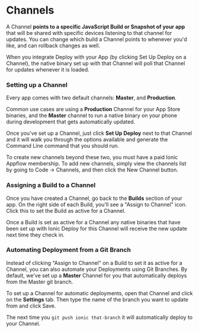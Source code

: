 # Channels

A Channel **points to a specific JavaScript Build or Snapshot of your app**
that will be shared with specific devices listening to that channel for updates.
You can change which build a Channel points to whenever you'd like, and can rollback changes as well.

When you integrate Deploy with your App (by clicking Set Up Deploy on a Channel),
the native binary set up with that Channel will poll that Channel for updates whenever it is loaded.

### Setting up a Channel

Every app comes with two default channels: **Master**, and **Production**.

Common use cases are using a **Production** Channel for your App Store binaries, and the **Master**
channel to run a native binary on your phone during development that gets automatically updated.

Once you've set up a Channel, just click **Set Up Deploy** next to that Channel and it will walk you
through the options available and generate the Command Line command that you should run.

To create new channels beyond these two, you must have a paid Ionic Appflow membership. To add new channels,
simply view the channels list by going to Code -> Channels, and then click the New Channel button.


### Assigning a Build to a Channel

Once you have created a Channel, go back to the **Builds** section of your app.
On the right side of each Build, you'll see a "Assign to Channel" icon. Click this to set the Build as active for a Channel.

Once a Build is set as active for a Channel any native binaries that have been set up with Ionic Deploy for this Channel will receive the new update next time they check in.

### Automating Deployment from a Git Branch

Instead of clicking "Assign to Channel" on a Build to set it as active for a Channel,
you can also automate your Deployments using Git Branches.
By default, we've set up a **Master** Channel for you that automatically deploys from the Master git branch.

To set up a Channel for automatic deployments, open that Channel and click on the **Settings** tab.
Then type the name of the branch you want to update from and click Save.

The next time you `git push ionic that-branch` it will automatically deploy to your Channel.
